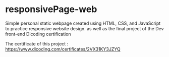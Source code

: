# responsivePage-web

Simple personal static webpage created using HTML, CSS, and JavaScript to practice responsive website design. as well as the final project of the Dev front-end Dicoding certification 

The certificate of this project :
https://www.dicoding.com/certificates/2VX31KY3JZYQ
